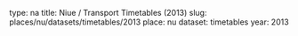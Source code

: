 type: na
title: Niue / Transport Timetables (2013)
slug: places/nu/datasets/timetables/2013
place: nu
dataset: timetables
year: 2013
